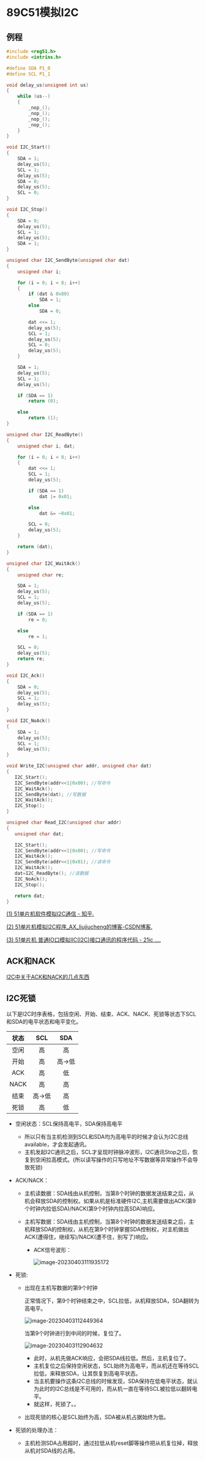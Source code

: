 # 89C51模拟I2C

## 例程

```c
#include <reg51.h>
#include <intrins.h>

#define SDA P1_0
#define SCL P1_1

void delay_us(unsigned int us)
{
    while (us--)
    {
        _nop_();
        _nop_();
        _nop_();
        _nop_();
    }
}

void I2C_Start()
{
    SDA = 1;
    delay_us(5);
    SCL = 1;
    delay_us(5);
    SDA = 0;
    delay_us(5);
    SCL = 0;
}

void I2C_Stop()
{
    SDA = 0;
    delay_us(5);
    SCL = 1;
    delay_us(5);
    SDA = 1;
}

unsigned char I2C_SendByte(unsigned char dat)
{
    unsigned char i;

    for (i = 0; i < 8; i++)
    {
        if (dat & 0x80)
            SDA = 1;
        else
            SDA = 0;

        dat <<= 1;
        delay_us(5);
        SCL = 1;
        delay_us(5);
        SCL = 0;
        delay_us(5);
    }

    SDA = 1;
    delay_us(5);
    SCL = 1;
    delay_us(5);

    if (SDA == 1)
        return (0);

    else
        return (1);
}

unsigned char I2C_ReadByte()
{
    unsigned char i, dat;

    for (i = 0; i < 8; i++)
    {
        dat <<= 1;
        SCL = 1;
        delay_us(5);

        if (SDA == 1)
            dat |= 0x01;

        else
            dat &= ~0x01;

        SCL = 0;
        delay_us(5);
    }

    return (dat);
}

unsigned char I2C_WaitAck()
{
    unsigned char re;

    SDA = 1;
    delay_us(5);
    SCL = 1;
    delay_us(5);

    if (SDA == 1)
        re = 0;

    else
        re = 1;

    SCL = 0;
    delay_us(5);
    return re;
}

void I2C_Ack()
{
    SDA = 0;
    delay_us(5);
    SCL = 1;
    delay_us(5);
}

void I2C_NoAck()
{
    SDA = 1;
    delay_us(5);
    SCL = 1;
    delay_us(5);
}

void Write_I2C(unsigned char addr, unsigned char dat)
{
   I2C_Start();
   I2C_SendByte(addr<<1|0x00); //写命令
   I2C_WaitAck();
   I2C_SendByte(dat); //写数据
   I2C_WaitAck();
   I2C_Stop();
}

unsigned char Read_I2C(unsigned char addr)
{
   unsigned char dat;

   I2C_Start();
   I2C_SendByte(addr<<1|0x00); //写命令
   I2C_WaitAck();
   I2C_SendByte(addr<<1|0x01); //读命令
   I2C_WaitAck();
   dat=I2C_ReadByte(); //读数据
   I2C_NoAck();
   I2C_Stop();

   return dat;
}
```


[(1) 51单片机软件模拟I2C通信 - 知乎.](https://zhuanlan.zhihu.com/p/90929240) 

[(2) 51单片机模拟I2C程序_AX_liujiucheng的博客-CSDN博客.]( https://blog.csdn.net/Mr_liu_JC/article/details/119428448 )

[(3) 51单片机 普通IO口模拟IIC(I2C)接口通讯的程序代码 - 21ic ....]( https://www.21ic.com/app/mcu/201701/701380.htm)



## ACK和NACK

[I2C中关于ACK和NACK的几点东西](https://www.cnblogs.com/aspirs/p/13088283.html)



## I2C死锁

以下是I2C时序表格，包括空闲、开始、结束、ACK、NACK、死锁等状态下SCL和SDA的电平状态和电平变化。

| 状态 |  SCL  |  SDA  |
| :--: | :---: | :---: |
| 空闲 |  高   |  高   |
| 开始 |  高   | 高→低 |
| ACK  |  高   |  低   |
| NACK |  高   |  高   |
| 结束 | 高→低 |  高   |
| 死锁 |  高   |  低   |

- 空闲状态：SCL保持高电平，SDA保持高电平

  - 所以只有当主机检测到SCL和SDA均为高电平的时候才会认为I2C总线available，才会发起通讯。
  - 主机发起I2C通讯之后，SCL才呈现时钟脉冲波形，I2C通讯Stop之后，恢复到空闲拉高模式。(所以读写操作的只写地址不写数据等异常操作不会导致死锁)

- ACK/NACK：

  - 主机读数据：SDA线由从机控制，当第8个时钟的数据发送结束之后，从机会释放SDA的控制权。如果从机是标准硬件I2C,主机需要做出ACK(第9个时钟内拉低SDA)/NACK(第9个时钟内拉高SDA)响应。

  - 主机写数据：SDA线由主机控制，当第8个时钟的数据发送结束之后，主机释放SDA的控制权，从机在第9个时钟掌握SDA控制权，对主机做出ACK(遭得住，继续写)/NACK(遭不住，别写了)响应。

    - ACK信号波形：

      ![image-20230403111935172](https://pic-1304959529.cos.ap-guangzhou.myqcloud.com/DB/image-20230403111935172.png)

- 死锁:

  - 出现在主机写数据的第9个时钟

    正常情况下，第9个时钟结束之中，SCL拉低，从机释放SDA，SDA翻转为高电平。

    ![image-20230403112449364](https://pic-1304959529.cos.ap-guangzhou.myqcloud.com/DB/image-20230403112449364.png)

    当第9个时钟进行到中间的时候，复位了。

    ![image-20230403112904632](https://pic-1304959529.cos.ap-guangzhou.myqcloud.com/DB/image-20230403112904632.png)

    - 此时，从机先做ACK响应，会把SDA线拉低。然后，主机复位了。
    - 主机复位之后保持空闲状态，SCL始终为高电平，而从机还在等待SCL拉低，来释放SDA，让其恢复到高电平状态。
    - 当主机要操作这条I2C总线的时候发现，SDA保持在低电平状态，就认为此时的I2C总线是不可用的，而从机一直在等待SCL被拉低以翻转电平。
    - 就这样，死锁了。。

  - 出现死锁的核心是SCL始终为高，SDA被从机占据始终为低。

    

- 死锁的处理办法：

  - 主机检测SDA占用超时，通过拉低从机reset脚等操作把从机复位掉，释放从机对SDA线的占用。

